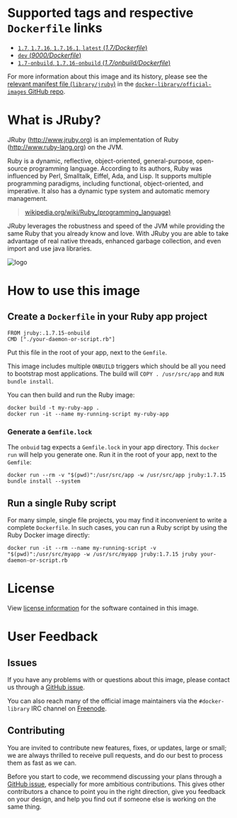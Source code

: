 # Supported tags and respective `Dockerfile` links

- [`1.7`, `1.7.16`, `1.7.16.1`, `latest` (*1.7/Dockerfile*)](https://github.com/cpuguy83/docker-jruby/blob/fe814254b51c4f619ec2561df421259c32b27c63/1.7/Dockerfile)
- [`dev` (*9000/Dockerfile*)](https://github.com/cpuguy83/docker-jruby/blob/fe814254b51c4f619ec2561df421259c32b27c63/9000/Dockerfile)
- [`1.7-onbuild`, `1.7.16-onbuild` (*1.7/onbuild/Dockerfile*)](https://github.com/cpuguy83/docker-jruby/blob/10eae9359611104c013e82206104b40f20fac377/1.7/onbuild/Dockerfile)

For more information about this image and its history, please see the [relevant
manifest file
(`library/jruby`)](https://github.com/docker-library/official-images/blob/master/library/jruby)
in the [`docker-library/official-images` GitHub
repo](https://github.com/docker-library/official-images).

# What is JRuby?

JRuby (http://www.jruby.org) is an implementation of Ruby
(http://www.ruby-lang.org) on the JVM.

Ruby is a dynamic, reflective, object-oriented, general-purpose, open-source
programming language. According to its authors, Ruby was influenced by Perl,
Smalltalk, Eiffel, Ada, and Lisp. It supports multiple programming paradigms,
including functional, object-oriented, and imperative. It also has a dynamic
type system and automatic memory management.

> [wikipedia.org/wiki/Ruby_(programming_language)](https://en.wikipedia.org/wiki/Ruby_(programming_language))

JRuby leverages the robustness and speed of the JVM while providing the same
Ruby that you already know and love.
With JRuby you are able to take advantage of real native threads, enhanced
garbage collection, and even import and use java libraries.

![logo](https://raw.githubusercontent.com/docker-library/docs/master/jruby/logo.png)

# How to use this image

## Create a `Dockerfile` in your Ruby app project

    FROM jruby:.1.7.15-onbuild
    CMD ["./your-daemon-or-script.rb"]

Put this file in the root of your app, next to the `Gemfile`.

This image includes multiple `ONBUILD` triggers which should be all you need to
bootstrap most applications.  The build will `COPY . /usr/src/app` and `RUN
bundle install`.

You can then build and run the Ruby image:

    docker build -t my-ruby-app .
    docker run -it --name my-running-script my-ruby-app

### Generate a `Gemfile.lock`

The `onbuid` tag expects a `Gemfile.lock` in your app directory. This `docker
run` will help you generate one. Run it in the root of your app, next to the
`Gemfile`:

    docker run --rm -v "$(pwd)":/usr/src/app -w /usr/src/app jruby:1.7.15 bundle install --system

## Run a single Ruby script

For many simple, single file projects, you may find it inconvenient to write a
complete `Dockerfile`. In such cases, you can run a Ruby script by using the
Ruby Docker image directly:

    docker run -it --rm --name my-running-script -v "$(pwd)":/usr/src/myapp -w /usr/src/myapp jruby:1.7.15 jruby your-daemon-or-script.rb

# License

View [license information](https://github.com/jruby/jruby/blob/master/COPYING)
for the software contained in this image.

# User Feedback

## Issues

If you have any problems with or questions about this image, please contact us
 through a [GitHub issue](https://github.com/cpuguy83/docker-jruby/issues).

You can also reach many of the official image maintainers via the
`#docker-library` IRC channel on [Freenode](https://freenode.net).

## Contributing

You are invited to contribute new features, fixes, or updates, large or small;
we are always thrilled to receive pull requests, and do our best to process them
as fast as we can.

Before you start to code, we recommend discussing your plans 
through a [GitHub issue](https://github.com/cpuguy83/docker-jruby/issues), especially for more ambitious
contributions. This gives other contributors a chance to point you in the right
direction, give you feedback on your design, and help you find out if someone
else is working on the same thing.
